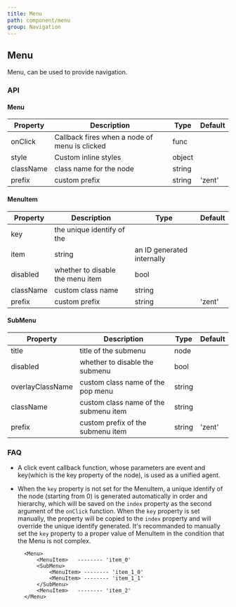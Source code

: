 ```yaml
---
title: Menu
path: component/menu
group: Navigation
---
```


## Menu

Menu, can be used to provide navigation.

### API

#### Menu

| Property | Description | Type | Default |
|------|------|------|--------|
| onClick | Callback fires when a node of menu is clicked | func |  |
| style | Custom inline styles | object |  |
| className | class name for the node | string |  |
| prefix | custom prefix | string | 'zent' |


#### MenuItem

| Property | Description | Type | Default |
|------|------|------|--------|
| key | the unique identify of the
 item | string | an ID generated internally  |
| disabled | whether to disable the menu item  | bool |  |
| className | custom class name | string |  |
| prefix | custom prefix | string | 'zent' |


#### SubMenu

| Property | Description | Type | Default |
|------|------|------|--------|
| title | title of the submenu | node |  |
| disabled | whether to disable the submenu  | bool |  |
| overlayClassName | custom class name of the pop menu | string |  |
| className | custom class name of the submenu item | string |  |
| prefix | custom prefix of the submenu item | string | 'zent' |


### FAQ

- A click event callback function, whose parameters are event and key(which is the key property of the node), is used as a unified agent.
- When the `key` property is not set for the MenuItem, a unique identify of the node (starting from 0) is generated automatically in order and hierarchy, which will be saved on the `index` property as the second argument of the `onClick` function.
  When the `key` property is set manually, the property will be copied to the `index` property and will override  the unique identify generated. It's recommanded to manually set the `key` property to a proper value of MenuItem in the condition that the Menu is not complex.
  
  ```
	<Menu>
		<MenuItem>   -------- 'item_0'
		<SubMenu>
			<MenuItem> -------- 'item_1_0'
			<MenuItem> -------- 'item_1_1'
		</SubMenu>
		<MenuItem>   -------- 'item_2'
	</Menu>
	```

